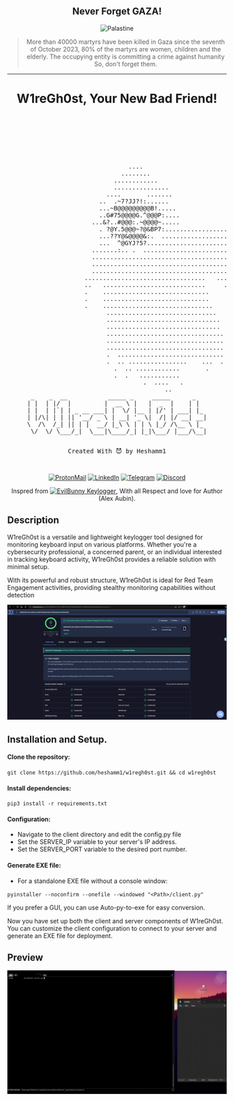 <div align="center">

## Never Forget GAZA!

![Palastine](https://media.giphy.com/media/ZQljFDYDmmLH3H7lYy/giphy.gif)

> More than 40000 martyrs have been killed in Gaza since the seventh of October 2023, 80% of the martyrs are women, children and the elderly.
The occupying entity is committing a crime against humanity So, don't forget them.

---

# W1reGh0st, Your New Bad Friend!
</div> 


<div align="center">
  <pre>
                                                                  .                                 
                                                                .::::::.                            
                                                                .::::....::.                         
                                                                .::.       .:.                       
                                                                .::           .                      
                                                                .::                                  
                                                                .::                                  
                                 ....                            ::                                  
                               ........                          ::                                  
                             ............                        :.                                  
                             ...............                     :.                                  
                           ....       .......                    :.                                  
                         ..  .~7?JJ?!:......                     :.                                  
                         ...~B@@@@@@@@@B!.....                   .:                                  
                         ..G#75@@@@G.^@@@P:....                  .:                                  
                       ...&?..#@@@:.~@@@@~.....              ....:.                                 
                         . ?@Y.5@@@~?@&BP7:......................:..                                
                         ...??Y@&@@@@&:.  .......................:...                               
                         ...  ^@GYJ?5?...........................:...                               
                       .......:.. .  ...........................:...                               
                       ........................................ :...                               
                       ......................................... :...                               
                       ...................................... .. :...                               
                     .................................   ...  . :..                                
                     ..   ............................     .  . :.                                 
                     .    .............................       . ..                                 
                     .    .............................         ..                                 
                     .    ..............................        .:                                 
                           ..............................       .:                                 
                           ...............................      .:                                 
                           ...............................       :                                 
                           ................................      :.                                
                           ................................      :.                                
                           ................................      :.                                
                           .  .............................      .                                 
                           .  .. ................    ...  .                                         
                             .  .. ............       .                                            
                             .  .   ...........                                                    
                                     .  ....   .                                                    
                                         ..             
 _    _  __           _____ _     _____      _   
| |  | |/  |         |  __ \ |   |  _  |    | |  
| |  | |`| | _ __ ___| |  \/ |__ | |/' | ___| |_ 
| |/\| | | || '__/ _ \ | __| '_ \|  /| |/ __| __|
\  /\  /_| || | |  __/ |_\ \ | | \ |_/ /\__ \ |_ 
 \/  \/ \___/_|  \___|\____/_| |_|\___/ |___/\__|

Created With &#x1F608; by Heshamm1    
  </pre>
</div>

<div align="center">
    
[![ProtonMail](https://img.shields.io/badge/ProtonMail-Email%20Me-red)](mailto:0xsh1vv@proton.me)
[![LinkedIn](https://img.shields.io/badge/LinkedIn-Profile-blue)](https://www.linkedin.com/in/heshamm1/)
[![Telegram](https://img.shields.io/badge/Telegram-Chat-blue)](https://t.me/sh1vv1)
[![Discord](https://img.shields.io/badge/Discord-Chat-green)](https://discord.gg/SxHbbCBP)
  
</div> 

<div align="center">

Inspred from [![EvilBunny Keylogger]()](https://github.com/alexAubin/evilBunnyTrojan), With all Respect and love for Author (Alex Aubin).

</div>

## Description
W1reGh0st is a versatile and lightweight keylogger tool designed for monitoring keyboard input on various platforms. Whether you're a cybersecurity professional, a concerned parent, or an individual interested in tracking keyboard activity, W1reGh0st provides a reliable solution with minimal setup.

With its powerful and robust structure, W1reGh0st is ideal for Red Team Engagement activities, providing stealthy monitoring capabilities without detection

<div align="center">
  
![VT Review](https://github.com/heshamm1/w1regh0st/blob/main/Media/VT-review.png)

</div>

## Installation and Setup. 

#### Clone the repository:
```
git clone https://github.com/heshamm1/w1regh0st.git && cd w1regh0st
```
#### Install dependencies:
```
pip3 install -r requirements.txt
```
#### Configuration:
  * Navigate to the client directory and edit the config.py file
  * Set the SERVER_IP variable to your server's IP address.
  * Set the SERVER_PORT variable to the desired port number.

#### Generate EXE file:
* For a standalone EXE file without a console window:
```
pyinstaller --noconfirm --onefile --windowed "<Path>/client.py"
```
If you prefer a GUI, you can use Auto-py-to-exe for easy conversion. 

Now you have set up both the client and server components of W1reGh0st. You can customize the client configuration to connect to your server and generate an EXE file for deployment.

## Preview
![Test](https://github.com/heshamm1/w1regh0st/blob/main/Media/W1regh0st.gif) 
